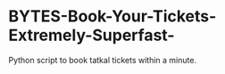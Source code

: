 # BYTES-Book-Your-Tickets-Extremely-Superfast-
Python script to book tatkal tickets within a minute.
